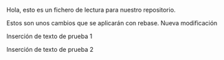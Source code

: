 
Hola, esto es un fichero de lectura para nuestro repositorio.

Estos son unos cambios que se aplicarán con rebase.
Nueva modificación

Inserción de texto de prueba 1

Inserción de texto de prueba 2

